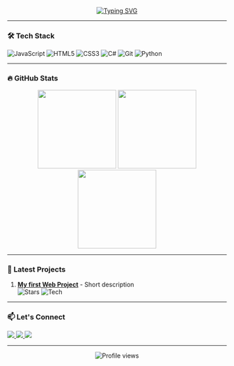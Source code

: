 <p align="center">
  <a href="https://git.io/typing-svg">
    <img src="https://readme-typing-svg.demolab.com?font=Fira+Code&weight=600&size=26&pause=1000&color=58A6FF&center=true&vCenter=true&width=435&lines=Hi+there+👋+I'm+Egor;All-round+Developer;Open+to+collaborations!" alt="Typing SVG" />
  </a>
</p>

---

### 🛠️ Tech Stack

![JavaScript](https://img.shields.io/badge/-JavaScript-090909?style=for-the-badge&logo=javascript)
![HTML5](https://img.shields.io/badge/-HTML5-090909?style=for-the-badge&logo=html5)
![CSS3](https://img.shields.io/badge/-CSS3-090909?style=for-the-badge&logo=css3)
![C#](https://img.shields.io/badge/-C%23-090909?style=for-the-badge&logo=c-sharp&logoColor=white)
![Git](https://img.shields.io/badge/-Git-090909?style=for-the-badge&logo=git)
![Python](https://img.shields.io/badge/-Python-090909?style=for-the-badge&logo=python)

---

### 🔥 GitHub Stats

<p align="center">
  <img height="180em" src="https://github-readme-stats.vercel.app/api?username=rdjTapok&show_icons=true&theme=dark&hide_border=true&count_private=true" />
  <img height="180em" src="https://github-readme-streak-stats.herokuapp.com/?user=rdjTapok&theme=dark&hide_border=true" />
  <img height="180em" src="https://github-readme-stats.vercel.app/api/top-langs/?username=rdjTapok&theme=dark&hide_border=true&layout=compact&exclude_repo=repo1,repo2" />
</p>

---

### 🚀 Latest Projects

1. **[My first Web Project]([https://github.com/link](https://github.com/rdjTapok/Todo-JS-))** - Short description  
   ![Stars](https://img.shields.io/github/stars/rdjTapok/Todo-JS-?style=flat-square)
   ![Tech](https://img.shields.io/badge/-JavaScript%20%7C%20HTML%20%7C%20CSS-lightgrey)

---

### 📫 Let's Connect 

<p align="left">
  <a href="https://discord.com/users/rdjtapok">
    <img src="https://img.shields.io/badge/Discord-5865F2?style=for-the-badge&logo=discord&logoColor=white" />
  </a>
  <a href="https://t.me/rdjTapok">
    <img src="https://img.shields.io/badge/Telegram-2CA5E0?style=for-the-badge&logo=telegram&logoColor=white" />
  </a>
  <a href="mailto:your@email.com">
    <img src="https://img.shields.io/badge/Gmail-D14836?style=for-the-badge&logo=gmail&logoColor=white" />
  </a>
</p>

---

<p align="center">
  <img src="https://komarev.com/ghpvc/?username=rdjTapok&style=flat-square&color=blue" alt="Profile views" />
</p>
